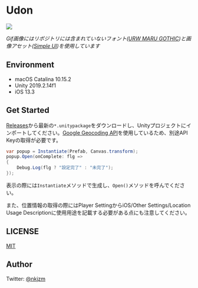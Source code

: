 # Udon

![](https://user-images.githubusercontent.com/7017772/73128795-15f51f00-4018-11ea-9f30-0b19a34192d9.gif)

_Gif画像にはリポジトリには含まれていないフォント([URW MARU GOTHIC](https://jp.designcuts.com/product/greatest-japanese-fonts-bundle/))と画像アセット([Simple UI](https://assetstore.unity.com/packages/2d/gui/icons/simple-ui-103969))を使用しています_

## Environment

- macOS Catalina 10.15.2
- Unity 2019.2.14f1
- iOS 13.3

## Get Started

[Releases](https://github.com/nkjzm/Udon/releases)から最新の`*.unitypackage`をダウンロードし、Unityプロジェクトにインポートしてください。[Google Geocoding API](https://developers.google.com/maps/documentation/geocoding)を使用しているため、別途API Keyの取得が必要です。

```.cs
var popup = Instantiate(Prefab, Canvas.transform);
popup.Open(onComplete: flg =>
{
    Debug.Log(flg ? "設定完了" : "未完了");
});
```

表示の際には`Instantiate`メソッドで生成し、`Open()`メソッドを呼んでください。

また、位置情報の取得の際にはPlayer SettingからiOS/Other Settings/Location Usage Descriptionに使用用途を記載する必要がある点にも注意してください。

## LICENSE

[MIT](https://github.com/nkjzm/Udon/blob/master/LICENSE)

## Author

Twitter: [@nkjzm](https://twitter.com/nkjzm)
